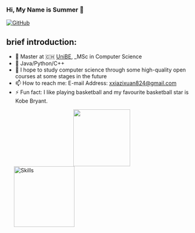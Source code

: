 ### Hi, My Name is Summer 👋


[![GitHub](https://img.shields.io/badge/dynamic/json?logo=github&label=GitHub&labelColor=495867&color=495867&query=%24.data.totalSubs&url=https%3A%2F%2Fapi.spencerwoo.com%2Fsubstats%2F%3Fsource%3Dgithub%26queryKey%3Dhayschan&style=flat-square)](https://github.com/sotaBrewer824)


## brief introduction:

- 🍻 Master at 🇨🇭 [UniBE](https://www.unibe.ch/index_eng.html/), _MSc in Computer Science
- 🔭 Java/Python/C++
- 🌱 I hope to study computer science through some high-quality open courses at some stages in the future
- 📫 How to reach me: E-mail Address: xxiazixuan824@gmail.com
- ⚡ Fun fact: I like playing basketball and my favourite basketball star is Kobe Bryant. 

<div align="center"> <img height="150px" src="https://github-readme-stats.vercel.app/api?username=sotaBrewer824&theme=radical" /> </div>

<img align='left' height='160' style="margin-left:20px" src='assets/programmer.gif' alt='Skills'>
